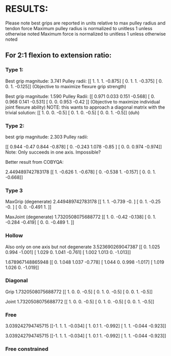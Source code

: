 # RESULTS:

Please note best grips are reported in units relative to max pulley radius and tendon force
Maximum pulley radius is normalized to unitless 1 unless otherwise noted
Maximum force         is normalized to unitless 1 unless otherwise noted

## For 2:1 flexion to extension ratio:

### Type 1:

Best grip magnitude: 3.741
Pulley radii:
[[ 1.     1.     1.    -0.875]
 [ 0.     1.     1.    -0.375]
 [ 0.     0.     1.    -0.125]]
(Objective to maximize flexure grip strength)

Best grip magnitude: 1.590
Pulley Radii:
[[ 0.971  0.033  0.151 -0.568]
 [ 0.     0.968  0.141 -0.531]
 [ 0.     0.     0.953 -0.42 ]]
(Objective to maximize individual joint flexure ability)
NOTE: this wants to approach a diagonal matrix with the trivial solution:
[[ 1.     0.     0.    -0.5]
 [ 0.     1.     0.    -0.5]
 [ 0.     0.     1.    -0.5]]
(duh)

### Type 2:

best grip magnitude: 2.303
Pulley radii:

[[ 0.944 -0.47   0.844 -0.878]
 [ 0.    -0.243  1.078 -0.85 ]
 [ 0.     0.     0.974 -0.974]]
Note: Only succeeds in one axis. Impossible?


Better result from COBYQA:

2.449489742783178
[[ 1.    -0.626  1.    -0.678]
 [ 0.    -0.538  1.    -0.157]
 [ 0.     0.     1.    -0.668]]


### Type 3

MaxGrip (degenerate)
2.449489742783178
[[ 1.     1.    -0.739 -0.   ]
 [ 0.     1.    -0.25  -0.   ]
 [ 0.     0.    -0.491  1.   ]]

MaxJoint (degenerate)
1.7320508075688772
[[ 1.     0.    -0.42  -0.138]
 [ 0.     1.    -0.284 -0.419]
 [ 0.     0.    -0.489  1.   ]]

### Hollow

Also only on one axis but not degenerate
3.523690269047387
[[ 0.     1.025  0.994 -1.001]
 [ 1.029  0.     1.041 -0.761]
 [ 1.002  1.013  0.    -1.013]]

1.678967148865948
[[ 0.     1.048  1.037 -0.778]
 [ 1.044  0.     0.998 -1.017]
 [ 1.019  1.026  0.    -1.019]]

### Diagonal

Grip
1.7320508075688772
[[ 1.   0.   0.  -0.5]
 [ 0.   1.   0.  -0.5]
 [ 0.   0.   1.  -0.5]]

Joint
1.7320508075688772
[[ 1.   0.   0.  -0.5]
 [ 0.   1.   0.  -0.5]
 [ 0.   0.   1.  -0.5]]

### Free

3.039242794745715
[[-1.     1.     1.    -0.034]
 [ 1.     0.1    1.    -0.992]
 [ 1.     1.    -0.044 -0.923]]

 3.039242794745715
[[-1.     1.     1.    -0.034]
 [ 1.     0.1    1.    -0.992]
 [ 1.     1.    -0.044 -0.923]]

### Free constrained